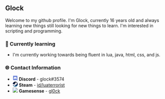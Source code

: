 ## Glock
Welcome to my github profile. I'm Glock, currently 16 years old and always learning new things still looking for new things to learn. I'm interested in scripting and programming.

### 🧠 Currently learning
* I'm currently working towards being fluent in lua, java, html, css, and js.

### 🌐 Contact Information
* ![](smalldiscord.png) **Discord** - glock#3574
* ![](smallsteam.png) **Steam** - [id/luaterrorist](https://steamcommunity.com/id/luaterrorist)
* ![](smallgamesense.ico) **Gamesense** - [gl0ck](https://gamesense.pub/forums/profile.php?id=7770)
